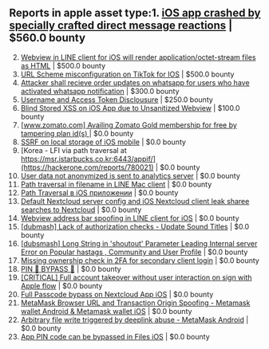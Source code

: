 
## Reports in apple asset type:1. [iOS app crashed by specially crafted direct message reactions](https://hackerone.com/reports/784676) | $560.0 bounty
2. [Webview in LINE client for iOS will render application/octet-stream files as HTML](https://hackerone.com/reports/988332) | $500.0 bounty
3. [URL Scheme misconfiguration on TikTok for IOS](https://hackerone.com/reports/1437294) | $500.0 bounty
4. [Attacker shall recieve order updates on whatsapp for users who have activated whatsapp notification](https://hackerone.com/reports/1523584) | $300.0 bounty
5. [Username and Access Token Disclousure](https://hackerone.com/reports/672623) | $250.0 bounty
6. [Blind Stored XSS on iOS App due to Unsanitized Webview](https://hackerone.com/reports/575562) | $100.0 bounty
7. [[www.zomato.com] Availing Zomato Gold membership for free by tampering plan id(s) ](https://hackerone.com/reports/511044) | $0.0 bounty
8. [SSRF on local storage of iOS mobile](https://hackerone.com/reports/746541) | $0.0 bounty
9. [Korea - LFI via path traversal at https://msr.istarbucks.co.kr:6443/appif/](https://hackerone.com/reports/780021) | $0.0 bounty
10. [User data not anonymized is sent to analytics server](https://hackerone.com/reports/781238) | $0.0 bounty
11. [Path traversal in filename in LINE Mac client](https://hackerone.com/reports/727727) | $0.0 bounty
12. [Path Traversal в iOS приложении](https://hackerone.com/reports/1050231) | $0.0 bounty
13. [Default Nextcloud server config and iOS Nextcloud client leak sharee searches to Nextcloud](https://hackerone.com/reports/1167919) | $0.0 bounty
14. [Webview address bar spoofing in LINE client for iOS](https://hackerone.com/reports/1082991) | $0.0 bounty
15. [[dubmash] Lack of authorization checks - Update Sound Titles](https://hackerone.com/reports/1102365) | $0.0 bounty
16. [[dubsmash] Long String in 'shoutout' Parameter Leading Internal server Error on Popular hastags , Community and User Profile](https://hackerone.com/reports/1237428) | $0.0 bounty
17. [Missing ownership check in 2FA for secondary client login](https://hackerone.com/reports/1250474) | $0.0 bounty
18. [PIN 📌 BYPASS 🥷](https://hackerone.com/reports/1257586) | $0.0 bounty
19. [[CRITICAL] Full account takeover without user interaction on sign with Apple flow](https://hackerone.com/reports/1639802) | $0.0 bounty
20. [Full Passcode bypass on Nextcloud App iOS](https://hackerone.com/reports/1847368) | $0.0 bounty
21. [MetaMask Browser URL and Transaction Origin Spoofing - Metamask wallet Android & Metamask wallet iOS](https://hackerone.com/reports/1751333) | $0.0 bounty
22. [Arbitrary file write triggered by deeplink abuse - MetaMask Android](https://hackerone.com/reports/1768166) | $0.0 bounty
23. [App PIN code can be bypassed in Files iOS](https://hackerone.com/reports/2245437) | $0.0 bounty